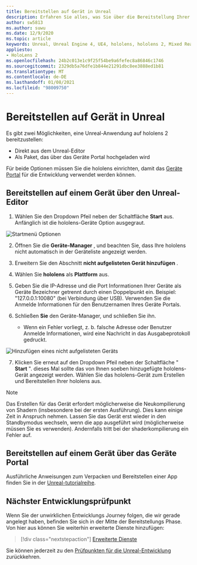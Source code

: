 ```yaml
---
title: Bereitstellen auf Gerät in Unreal
description: Erfahren Sie alles, was Sie über die Bereitstellung Ihrer Mixed Reality-Unreal-Apps für hololens 2 mithilfe des Editors oder Geräte Portals wissen müssen.
author: sw5813
ms.author: suwu
ms.date: 12/9/2020
ms.topic: article
keywords: Unreal, Unreal Engine 4, UE4, hololens, hololens 2, Mixed Reality, bereitstellen auf Geräten, PCs, Dokumentationen, Mixed Reality-Headset, Windows Mixed Reality-Headset, Virtual Reality-Headset
appliesto:
- HoloLens 2
ms.openlocfilehash: 24b2c013e1c9f25f54be9a6fefec8a86846c1746
ms.sourcegitcommit: 2329db5a76dfe1b844e21291dbc8ee3888ed1b81
ms.translationtype: MT
ms.contentlocale: de-DE
ms.lasthandoff: 01/08/2021
ms.locfileid: "98009750"
---
```

# <a name="deploy-to-device-in-unreal"></a>Bereitstellen auf Gerät in Unreal

Es gibt zwei Möglichkeiten, eine Unreal-Anwendung auf hololens 2 bereitzustellen:
* Direkt aus dem Unreal-Editor
* Als Paket, das über das Geräte Portal hochgeladen wird

Für beide Optionen müssen Sie die hololens einrichten, damit das [Geräte Portal](../platform-capabilities-and-apis/using-the-windows-device-portal.md) für die Entwicklung verwendet werden können.

## <a name="deploying-to-device-from-the-unreal-editor"></a>Bereitstellen auf einem Gerät über den Unreal-Editor

1. Wählen Sie den Dropdown Pfeil neben der Schaltfläche **Start** aus. Anfänglich ist die hololens-Geräte Option ausgegraut.

![Startmenü Optionen](images/unreal/launch-dropdown.png)

2. Öffnen Sie die **Geräte-Manager** , und beachten Sie, dass Ihre hololens nicht automatisch in der Geräteliste angezeigt werden.

3. Erweitern Sie den Abschnitt **nicht aufgelisteten Gerät hinzufügen** .

4. Wählen Sie **hololens** als **Plattform** aus.

5. Geben Sie die IP-Adresse und die Port Informationen Ihrer Geräte als Geräte Bezeichner getrennt durch einen Doppelpunkt ein. Beispiel: "127.0.0.1:10080" (bei Verbindung über USB). Verwenden Sie die Anmelde Informationen für den Benutzernamen Ihres Geräte Portals.

6. Schließen **Sie** den Geräte-Manager, und schließen Sie ihn.
    * Wenn ein Fehler vorliegt, z. b. falsche Adresse oder Benutzer Anmelde Informationen, wird eine Nachricht in das Ausgabeprotokoll gedruckt.

![Hinzufügen eines nicht aufgelisteten Geräts](images/unreal/add-unlisted-device.png)

7. Klicken Sie erneut auf den Dropdown Pfeil neben der Schaltfläche " **Start** ". dieses Mal sollte das von Ihnen soeben hinzugefügte hololens-Gerät angezeigt werden. Wählen Sie das hololens-Gerät zum Erstellen und Bereitstellen Ihrer hololens aus.

>[!NOTE]
>Das Erstellen für das Gerät erfordert möglicherweise die Neukompilierung von Shadern (insbesondere bei der ersten Ausführung). Dies kann einige Zeit in Anspruch nehmen. Lassen Sie das Gerät erst wieder in den Standbymodus wechseln, wenn die app ausgeführt wird (möglicherweise müssen Sie es verwenden). Andernfalls tritt bei der shaderkompilierung ein Fehler auf.

## <a name="deploying-to-device-via-device-portal"></a>Bereitstellen auf einem Gerät über das Geräte Portal

Ausführliche Anweisungen zum Verpacken und Bereitstellen einer App finden Sie in der [Unreal-tutorialreihe](tutorials/unreal-uxt-ch6.md#packaging-and-deploying-the-app-via-device-portal).

## <a name="next-development-checkpoint"></a>Nächster Entwicklungsprüfpunkt

Wenn Sie der unwirklichen Entwicklungs Journey folgen, die wir gerade angelegt haben, befinden Sie sich in der Mitte der Bereitstellungs Phase. Von hier aus können Sie weiterhin erweiterte Dienste hinzufügen:

> [!div class="nextstepaction"]
> [Erweiterte Dienste](unreal-development-overview.md#5-adding-services)

Sie können jederzeit zu den [Prüfpunkten für die Unreal-Entwicklung](unreal-development-overview.md#4-streaming-and-deploying-to-a-device) zurückkehren.
